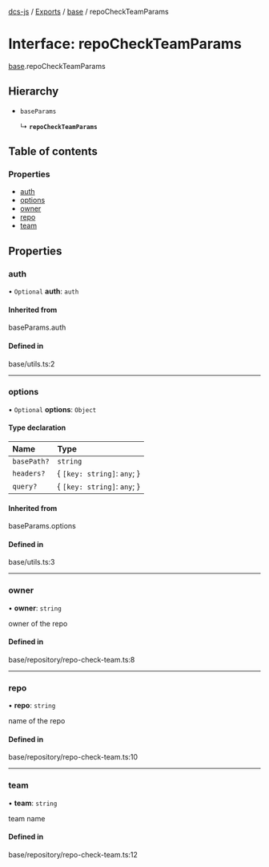 [dcs-js](../README.md) / [Exports](../modules.md) / [base](../modules/base.md) / repoCheckTeamParams

# Interface: repoCheckTeamParams

[base](../modules/base.md).repoCheckTeamParams

## Hierarchy

- `baseParams`

  ↳ **`repoCheckTeamParams`**

## Table of contents

### Properties

- [auth](base.repoCheckTeamParams.md#auth)
- [options](base.repoCheckTeamParams.md#options)
- [owner](base.repoCheckTeamParams.md#owner)
- [repo](base.repoCheckTeamParams.md#repo)
- [team](base.repoCheckTeamParams.md#team)

## Properties

### <a id="auth" name="auth"></a> auth

• `Optional` **auth**: `auth`

#### Inherited from

baseParams.auth

#### Defined in

base/utils.ts:2

___

### <a id="options" name="options"></a> options

• `Optional` **options**: `Object`

#### Type declaration

| Name | Type |
| :------ | :------ |
| `basePath?` | `string` |
| `headers?` | { `[key: string]`: `any`;  } |
| `query?` | { `[key: string]`: `any`;  } |

#### Inherited from

baseParams.options

#### Defined in

base/utils.ts:3

___

### <a id="owner" name="owner"></a> owner

• **owner**: `string`

owner of the repo

#### Defined in

base/repository/repo-check-team.ts:8

___

### <a id="repo" name="repo"></a> repo

• **repo**: `string`

name of the repo

#### Defined in

base/repository/repo-check-team.ts:10

___

### <a id="team" name="team"></a> team

• **team**: `string`

team name

#### Defined in

base/repository/repo-check-team.ts:12
